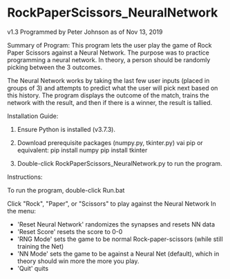 # RockPaperScissors_NeuralNetwork
v1.3 Programmed by Peter Johnson as of Nov 13, 2019

Summary of Program:
This program lets the user play the game of Rock Paper Scissors against a Neural Network. The purpose was to practice programming a neural network. In theory, a person should be randomly picking between the 3 outcomes.

The Neural Network works by taking the last few user inputs (placed in groups of 3) and attempts to predict what the user will pick next based on this history. The program displays the outcome of the match, trains the network with the result, and then if there is a winner, the result is tallied.


Installation Guide:
1. Ensure Python is installed (v3.7.3).

2. Download prerequisite packages (numpy.py, tkinter.py) vai pip or equivalent:
	pip install numpy
	pip install tkinter
	
3. Double-click RockPaperScissors_NeuralNetwork.py to run the program.

Instructions:

To run the program, double-click Run.bat

Click "Rock", "Paper", or "Scissors" to play against the Neural Network
In the menu:
- 'Reset Neural Network' randomizes the synapses and resets NN data
- 'Reset Score' resets the score to 0-0
- 'RNG Mode' sets the game to be normal Rock-paper-scissors (while still training the Net)
- 'NN Mode' sets the game to be against a Neural Net (default), which in theory should win more the more you play.
- 'Quit' quits
